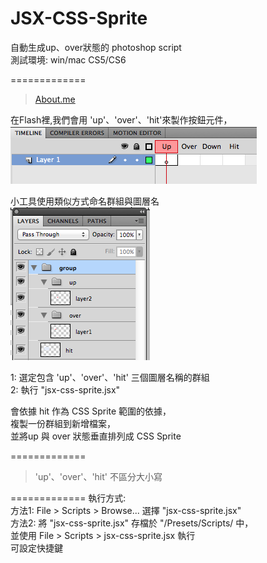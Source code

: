 # JSX-CSS-Sprite
自動生成up、over狀態的 photoshop script<br/>
測試環境: win/mac  CS5/CS6<br/>

=============
> [About.me](http:about.me/eia)<br/>

在Flash裡,我們會用 'up'、'over'、'hit'來製作按鈕元件，<br/>
![alt](images/flash.png)

小工具使用類似方式命名群組與圖層名<br/>
![alt](images/photoshop.png)

1: 選定包含 'up'、'over'、'hit' 三個圖層名稱的群組<br/>
2: 執行 "jsx-css-sprite.jsx"<br/>

   會依據 hit 作為 CSS Sprite 範圍的依據，<br/>
   複製一份群組到新增檔案，<br/>
   並將up 與 over 狀態垂直排列成 CSS Sprite<br/>

=============
> 'up'、'over'、'hit' 不區分大小寫

=============
執行方式:<br/>
方法1: File > Scripts > Browse... 選擇 "jsx-css-sprite.jsx"<br/>
方法2: 將 "jsx-css-sprite.jsx" 存檔於 "/Presets/Scripts/ 中，<br/>
      並使用 File > Scripts > jsx-css-sprite.jsx 執行<br/>
      可設定快捷鍵